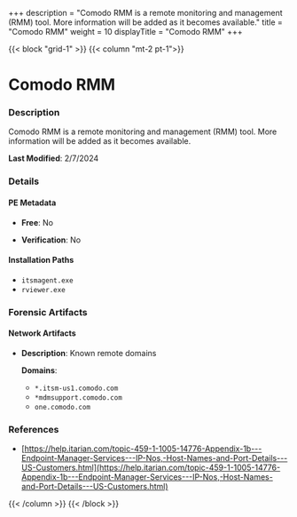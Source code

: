 +++
description = "Comodo RMM is a remote monitoring and management (RMM) tool. More information will be added as it becomes available."
title = "Comodo RMM"
weight = 10
displayTitle = "Comodo RMM"
+++


{{< block "grid-1" >}}
{{< column "mt-2 pt-1">}}

# Comodo RMM


### Description

Comodo RMM is a remote monitoring and management (RMM) tool. More information will be added as it becomes available.



**Last Modified**: 2/7/2024

### Details


#### PE Metadata


- **Free**: No

- **Verification**: No




#### Installation Paths
- `itsmagent.exe`
- `rviewer.exe`

### Forensic Artifacts




#### Network Artifacts

- **Description**: Known remote domains

  **Domains**:
    - `*.itsm-us1.comodo.com`
    - `*mdmsupport.comodo.com`
    - `one.comodo.com`





### References
- [https://help.itarian.com/topic-459-1-1005-14776-Appendix-1b---Endpoint-Manager-Services---IP-Nos,-Host-Names-and-Port-Details---US-Customers.html](https://help.itarian.com/topic-459-1-1005-14776-Appendix-1b---Endpoint-Manager-Services---IP-Nos,-Host-Names-and-Port-Details---US-Customers.html)



{{< /column >}}
{{< /block >}}
